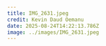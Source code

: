 ```yaml
---
title: IMG_2631.jpeg
credit: Kevin Daud Oemanu
date: 2025-08-24T14:22:13.786Z
image: ../images/IMG_2631.jpeg
---
```


